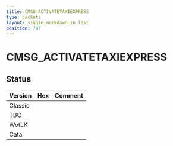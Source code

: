 ```yaml
---
title: CMSG_ACTIVATETAXIEXPRESS
type: packets
layout: single_markdown_in_list
position: 787
---
```


# CMSG_ACTIVATETAXIEXPRESS

## Status

Version | Hex | Comment
---------- | ---------- | ---------- 
Classic |  |  
TBC |  |  
WotLK |  |  
Cata |  |  
